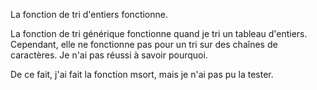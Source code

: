 La fonction de tri d'entiers fonctionne.

La fonction de tri générique fonctionne quand je tri un tableau d'entiers.
Cependant, elle ne fonctionne pas pour un tri sur des chaînes de caractères.
Je n'ai pas réussi à savoir pourquoi.

De ce fait, j'ai fait la fonction msort, mais je n'ai pas pu la tester.